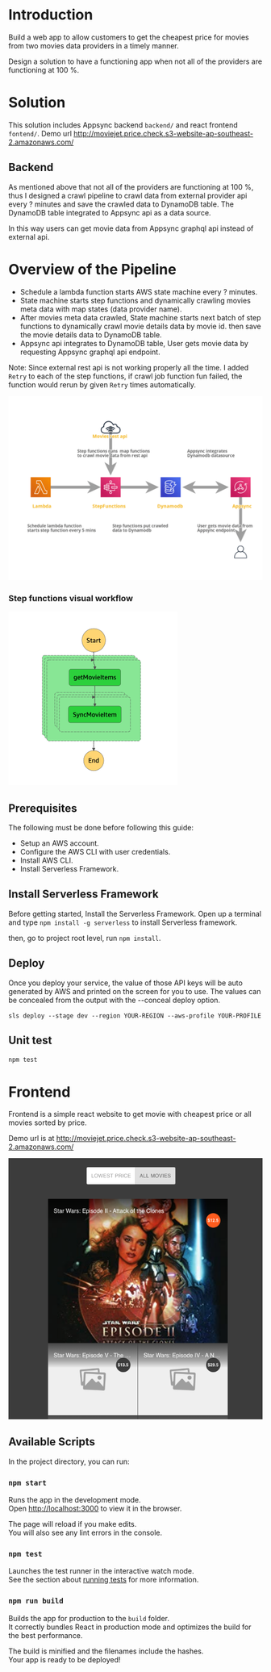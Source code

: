 # Introduction

Build a web app to allow customers to get the cheapest price for movies from two movies data providers in a timely manner.

Design a solution to have a functioning app when not all of the providers are functioning at 100 %.

# Solution

This solution includes Appsync backend `backend/` and react frontend `fontend/`.
Demo url http://moviejet.price.check.s3-website-ap-southeast-2.amazonaws.com/

## Backend

As mentioned above that not all of the providers are functioning at 100 %, thus I designed a crawl pipeline to crawl data from external provider api every ? minutes and save the crawled data to DynamoDB table. The DynamoDB table integrated to Appsync api as a data source.

In this way users can get movie data from Appsync graphql api instead of external api.

# Overview of the Pipeline

- Schedule a lambda function starts AWS state machine every ? minutes.
- State machine starts step functions and dynamically crawling movies meta data with map states (data provider name).
- After movies meta data crawled, State machine starts next batch of step functions to dynamically crawl movie details data by movie id. then save the movie details data to DynamoDB table.
- Appsync api integrates to DynamoDB table, User gets movie data by requesting Appsync graphql api endpoint.

Note: Since external rest api is not working properly all the time. I added `Retry` to each of the step functions, if crawl job function fun failed, the function would rerun by given `Retry` times automatically.

![](diagram.png)

### Step functions visual workflow <br>

![](stepfunction.png)

## Prerequisites

The following must be done before following this guide:

- Setup an AWS account.
- Configure the AWS CLI with user credentials.
- Install AWS CLI.
- Install Serverless Framework.

## Install Serverless Framework

Before getting started, Install the Serverless Framework. Open up a terminal and type `npm install -g serverless` to install Serverless framework.

then, go to project root level, run `npm install`.

## Deploy

Once you deploy your service, the value of those API keys will be auto generated by AWS and printed on the screen for you to use. The values can be concealed from the output with the --conceal deploy option.

```
sls deploy --stage dev --region YOUR-REGION --aws-profile YOUR-PROFILE
```

## Unit test

```
npm test
```

# Frontend

Frontend is a simple react website to get movie with cheapest price or all movies sorted by price.

Demo url is at http://moviejet.price.check.s3-website-ap-southeast-2.amazonaws.com/

![](frontend.png)

## Available Scripts

In the project directory, you can run:

### `npm start`

Runs the app in the development mode.<br />
Open [http://localhost:3000](http://localhost:3000) to view it in the browser.

The page will reload if you make edits.<br />
You will also see any lint errors in the console.

### `npm test`

Launches the test runner in the interactive watch mode.<br />
See the section about [running tests](https://facebook.github.io/create-react-app/docs/running-tests) for more information.

### `npm run build`

Builds the app for production to the `build` folder.<br />
It correctly bundles React in production mode and optimizes the build for the best performance.

The build is minified and the filenames include the hashes.<br />
Your app is ready to be deployed!
